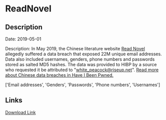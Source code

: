 # ReadNovel

## Description

Date: 2019-05-01

Description:
In May 2019, the Chinese literature website <a href="https://www.readnovel.com/" target="_blank" rel="noopener">Read Novel</a> allegedly suffered a data breach that exposed 22M unique email addresses. Data also included usernames, genders, phone numbers and passwords stored as salted MD5 hashes. The data was provided to HIBP by a source who requested it be attributed to &quot;white_peacock@riseup.net&quot;. <a href="https://www.troyhunt.com/handling-chinese-data-breaches-in-have-i-been-pwned/" target="_blank" rel="noopener">Read more about Chinese data breaches in Have I Been Pwned.</a>


['Email addresses', 'Genders', 'Passwords', 'Phone numbers', 'Usernames']

## Links

[Download Link](https://link-to.net/1229997/574.8758232213335/dynamic/?r=cmVhZG5vdmVsLmNvbQ==)